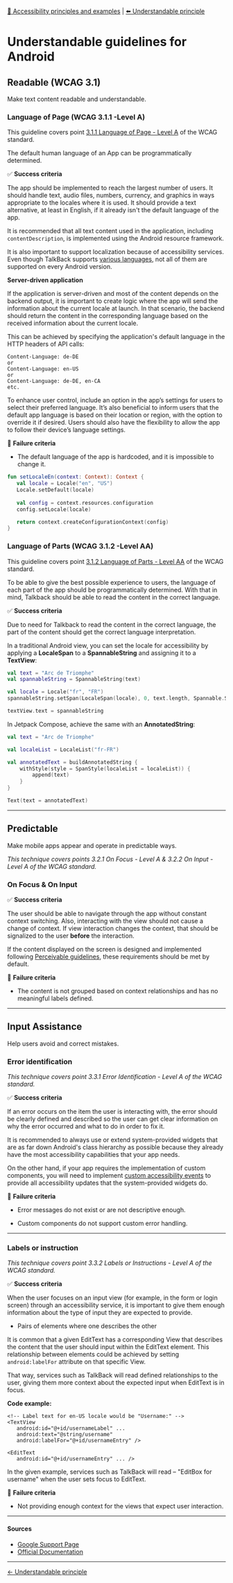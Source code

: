  [🔼 Accessibility principles and examples](../../principles/accessibility_principles_and_examples.md  "Accessibility principles and examples") | [⬅️ Understandable principle](../../principles/understandable_principle.md "Understandable principle")

# Understandable guidelines for Android

## Readable (WCAG 3.1)

Make text content readable and understandable.

### Language of Page (WCAG 3.1.1 -Level A)

This guideline covers point [3.1.1 Language of Page - Level A](https://www.w3.org/WAI/WCAG22/quickref/#language-of-page) of the WCAG standard.

The default human language of an App can be programmatically determined.

:white_check_mark: **Success criteria**

The app should be implemented to reach the largest number of users. It should handle text, audio files, numbers, currency, and graphics in ways appropriate to the locales where it is used. It should provide a text alternative, at least in English, if it already isn't the default language of the app.

It is recommended that all text content used in the application, including `contentDescription`, is implemented using the Android resource framework.

It is also important to support localization because of accessibility services. Even though TalkBack supports [various languages](https://support.google.com/accessibility/android/answer/11101402?hl=en), not all of them are supported on every Android version.

**Server-driven application**

If the application is server-driven and most of the content depends on the backend output, it is important to create logic where the app will send the information about the current locale at launch. In that scenario, the backend should return the content in the corresponding language based on the received information about the current locale.

This can be achieved by specifying the application's default language in the HTTP headers of API calls:

```text
Content-Language: de-DE
or
Content-Language: en-US
or
Content-Language: de-DE, en-CA
etc.
```

To enhance user control, include an option in the app’s settings for users to select their preferred language. It’s also beneficial to inform users that the default app language is based on their location or region, with the option to override it if desired. Users should also have the flexibility to allow the app to follow their device’s language settings.

:no_entry_sign: **Failure criteria**

- The default language of the app is hardcoded, and it is impossible to change it.

```kotlin
fun setLocaleEn(context: Context): Context {
   val locale = Locale("en", "US")
   Locale.setDefault(locale)
   
   val config = context.resources.configuration
   config.setLocale(locale)

   return context.createConfigurationContext(config)
}
```

### Language of Parts (WCAG 3.1.2 -Level AA)

This guideline covers point [3.1.2 Language of Parts - Level AA](https://www.w3.org/WAI/WCAG22/quickref/#language-of-parts) of the WCAG standard.

To be able to give the best possible experience to users, the language of each part of the app should be programmatically determined. With that in mind, Talkback should be able to read the content in the correct language.

:white_check_mark: **Success criteria**

Due to need for Talkback to read the content in the correct language, the part of the content should get the correct language interpretation.

In a traditional Android view, you can set the locale for accessibility by applying a **LocaleSpan** to a **SpannableString** and assigning it to a **TextView**:

```kotlin
val text = "Arc de Triomphe"
val spannableString = SpannableString(text)

val locale = Locale("fr", "FR")
spannableString.setSpan(LocaleSpan(locale), 0, text.length, Spannable.SPAN_EXCLUSIVE_EXCLUSIVE)

textView.text = spannableString
```

In Jetpack Compose, achieve the same with an **AnnotatedString**:
```kotlin
val text = "Arc de Triomphe"

val localeList = LocaleList("fr-FR")

val annotatedText = buildAnnotatedString {
    withStyle(style = SpanStyle(localeList = localeList)) {
        append(text)
    }
}

Text(text = annotatedText)
```

---

## Predictable

Make mobile apps appear and operate in predictable ways.

*This technique covers points 3.2.1 On Focus - Level A & 3.2.2 On Input - Level A of the WCAG standard.*

### On Focus & On Input

:white_check_mark: **Success criteria**

The user should be able to navigate through the app without constant context switching. Also, interacting with the view should not cause a change of context. If view interaction changes the context, that should be signalized to the user **before** the interaction.

If the content displayed on the screen is designed and implemented following [Perceivable guidelines](https://github.com/infinum/accessibility-mobile-standards/blob/master/docs/guidelines/platforms/android/guideline_percievable_android.md), these requirements should be met by default.

:no_entry_sign: **Failure criteria**

- The content is not grouped based on context relationships and has no meaningful labels defined.

---

## Input Assistance

Help users avoid and correct mistakes.

### Error identification

*This technique covers point 3.3.1 Error Identification - Level A of the WCAG standard.*

:white_check_mark: **Success criteria**

If an error occurs on the item the user is interacting with, the error should be clearly defined and described so the user can get clear information on why the error occurred and what to do in order to fix it.

It is recommended to always use or extend system-provided widgets that are as far down Android's class hierarchy as possible because they already have the most accessibility capabilities that your app needs.

On the other hand, if your app requires the implementation of custom components, you will need to implement [custom accessibility events](https://developer.android.com/guide/topics/ui/accessibility/principles#define-custom-events) to provide all accessibility updates that the system-provided widgets do.

:no_entry_sign: **Failure criteria**

- Error messages do not exist or are not descriptive enough.

- Custom components do not support custom error handling.

---

### Labels or instruction

*This technique covers point 3.3.2 Labels or Instructions - Level A of the WCAG standard.*

:white_check_mark: **Success criteria**

When the user focuses on an input view (for example, in the form or login screen) through an accessibility service, it is important to give them enough information about the type of input they are expected to provide.

- Pairs of elements where one describes the other

It is common that a given EditText has a corresponding View that describes the content that the user should input within the EditText element. This relationship between elements could be achieved by setting `android:labelFor` attribute on that specific View.

That way, services such as TalkBack will read defined relationships to the user, giving them more context about the expected input when EditText is in focus.

**Code example:**

```
<!-- Label text for en-US locale would be "Username:" -->
<TextView
   android:id="@+id/usernameLabel" ...
   android:text="@string/username"
   android:labelFor="@+id/usernameEntry" />

<EditText
   android:id="@+id/usernameEntry" ... />
```

In the given example, services such as TalkBack will read – "EditBox for username" when the user sets focus to EditText.

:no_entry_sign: **Failure criteria**

- Not providing enough context for the views that expect user interaction.

---

#### Sources

- [Google Support Page](https://support.google.com/accessibility/android)
- [Official Documentation](https://developer.android.com/guide/topics/ui/accessibility)

---

[← Understandable principle](../../principles/understandable_principle.md "Understandable principle")
